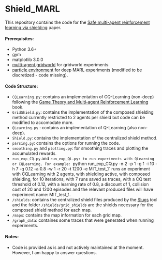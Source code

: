 # Shield_MARL

This repository contains the code for the [Safe multi-agent reinforcement learning via shielding](https://arxiv.org/pdf/2101.11196) paper. 

#### Prerequisites:
- Python 3.6+
- gym
- matplotlib 3.0.0 
- [multi-agent gridworld](https://github.com/IngyN/gym-grid-ma) for gridworld experiments
- [particle environment](https://github.com/openai/multiagent-particle-envs) for deep MARL experiments (modified to be discretized - code missing).

#### Code Structure:
- `CQLearning.py`: contains an implementation of CQ-Learning (non-deep) following the [Game Theory and Multi-agent Reinforcement Learning](https://link.springer.com/chapter/10.1007/978-3-642-27645-3_14) book.
- `GridShield.py`: contains the implementation of the composed shielding method currently restricted to 2 agents per shield but code can be modified to accomodate more. 
- `QLearning.py` : contains an implementation of Q-Learning (also non-deep). 
- `Shield.py`: contains the implementation of the centralized shield method. 
- `parsing.py`: contains the options for running the code. 
- `smoothing.py` and `plotting.py`: for smoothing traces and plotting the accumulated rewards. 
- `run_exp_CQ.py` and `run_exp_QL.py: to run experiments with QLearning or CQLearning. For example: `python run_exp_CQ.py -n 2 -p 1 -g 1 -i 10 -h 7 -q 0.12 -a 0.8 -w 1 -r 20 -t 1200 -e MIT_test_1` runs an experiment with CQLearning with 2 agents, with shielding active, with composed shielding, for 10 iterations, with 7 runs saved as traces, with a CQ test threshold of 0.12, with a learning rate of 0.8, a discount of 1, collision cost of 20 and 1200 episodes and the relevant produced files will have experiment name: MIT_test_1. 
- `/shields`: contains the centralized shield files produced by the [Slugs](https://github.com/VerifiableRobotics/slugs) tool and the folder `/shields/grid_shields` are the shields necessary for the composed shield method for each map.
- `/maps`: contains the map information for each grid map. 
- `/graph_data`: containes some traces that were generated when running experiments. 

#### Notes:
- Code is provided as is and not actively maintained at the moment. However, I am happy to answer questions.
